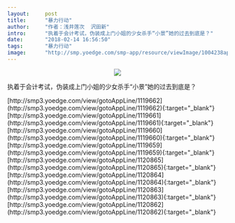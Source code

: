 ```yaml
---
layout:     post
title:      "暴力行动"
author:     "作者：浅井莲次  沢田新"
intro:      "执着于会计考试，伪装成上门小姐的少女杀手“小景”她的过去到底是？"
date:       "2018-02-14 16:56:50"
tags:       "暴力行动"
image:      "http://smp.yoedge.com/smp-app/resource/viewImage/1004238appline.png"
---
```

<div style="text-align: center">
<p><img src="http://smp.yoedge.com/smp-app/resource/viewImage/1004238appline.png"/></p>
</div>
<p class="post-meta">
<span>执着于会计考试，伪装成上门小姐的少女杀手“小景”她的过去到底是？</span>
</p>
[http://smp3.yoedge.com/view/gotoAppLine/1119662](http://smp3.yoedge.com/view/gotoAppLine/1119662){:target="_blank"}
[http://smp3.yoedge.com/view/gotoAppLine/1119661](http://smp3.yoedge.com/view/gotoAppLine/1119661){:target="_blank"}
[http://smp3.yoedge.com/view/gotoAppLine/1119660](http://smp3.yoedge.com/view/gotoAppLine/1119660){:target="_blank"}
[http://smp3.yoedge.com/view/gotoAppLine/1119659](http://smp3.yoedge.com/view/gotoAppLine/1119659){:target="_blank"}
[http://smp3.yoedge.com/view/gotoAppLine/1120865](http://smp3.yoedge.com/view/gotoAppLine/1120865){:target="_blank"}
[http://smp3.yoedge.com/view/gotoAppLine/1120864](http://smp3.yoedge.com/view/gotoAppLine/1120864){:target="_blank"}
[http://smp3.yoedge.com/view/gotoAppLine/1120863](http://smp3.yoedge.com/view/gotoAppLine/1120863){:target="_blank"}
[http://smp3.yoedge.com/view/gotoAppLine/1120862](http://smp3.yoedge.com/view/gotoAppLine/1120862){:target="_blank"}


